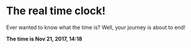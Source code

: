 # The real time clock!

Ever wanted to know what the time is? Well, your journey is about to end!

**The time is Nov 21, 2017, 14:18**